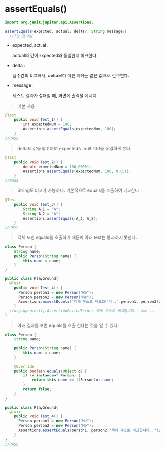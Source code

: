 # assertEquals()

```java
import org.junit.jupiter.api.Assertions;

assertEquals(expected, actual, delta?, String message?)
  //?는 옵셔널
```

- expected, actual :

  actual의 값이 expected와 동일한지 체크한다.

- delta :

  실수간의 비교에서, delta보다 작은 차이는 같은 값으로 간주한다.

- message :

  테스트 결과가 실패일 때, 화면에 출력될 메시지

> 기본 사용

```java
@Test
	public void Test_1() {
		int expectedNum = 100;
		Assertions.assertEquals(expectedNum, 100);
	}
//PASS
```



> delta의 값을 참고하여 expectedNum과 100을 동일하게 본다.

```java
@Test
	public void Test_2() {
		double expectedNum = 100.00001;
		Assertions.assertEquals(expectedNum, 100, 0.001);
	}
//PASS
```



> String도 비교가 가능하다. 기본적으로 equals를 호출하여 비교한다

```java
@Test
	public void Test_3() {
		String A_1 = "A";
		String A_2 = "A";
		Assertions.assertEquals(A_1, A_2);
	}
//PASS
```



> 객체 또한 equals를 호출하기 때문에 아래 test는 통과하지 못한다.

```java
class Person {
	String name;
	public Person(String name) {
		this.name = name;
	}
}

public class PlayGround{
  @Test
    public void Test_4() {
      Person person1 = new Person("Me");
      Person person2 = new Person("Me");
      Assertions.assertEquals("객체 주소로 비교합니다..",person1, person2);
    }
  //org.opentest4j.AssertionFailedError: 객체 주소로 비교합니다.. ==> ...
}
```



> 아래 결과를 보면 equals를 호출 한다는 것을 알 수 있다.

```java
class Person {
	String name;

	public Person(String name) {
		this.name = name;
	}

	@Override
	public boolean equals(Object o) {
		if (o instanceof Person) {
			return this.name == ((Person)o).name;
		}
		return false;
	}
}

public class PlayGround{
  @Test
    public void Test_4() {
      Person person1 = new Person("Me");
      Person person2 = new Person("Me");
      Assertions.assertEquals(person1, person2,"객체 주소로 비교합니다..");
    }
}
//PASS
```



